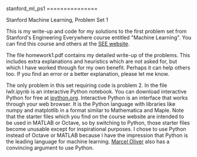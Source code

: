 stanford_ml_ps1 ===============

Stanford Machine Learning, Problem Set 1

This is my write-up and code for my solutions to the first problem set from
Stanford's Engineering Everywhere course entitled "Machine Learning".  You can
find this course and others at the <a
href="http://see.stanford.edu/see/courses.aspx">SEE website</a>.

The file homework1.pdf contains my detailed write-up of the problems.  This
includes extra explanations and heuristics which are not asked for, but which I
have worked through for my own benefit.  Perhaps it can help others too.  If
you find an error or a better explanation, please let me know.

The only problem in this set requiring code is problem 2.  In the file
lwlr.ipynb is an interactive Python notebook.  You can download interactive
Python for free at <a href="http://ipython.org/">ipython.org</a>.  Interactive
Python is an interface that works through your web browser.  It is the Python
language with libraries like numpy and matplotlib in a format similar to
Mathematica and Maple.  Note that the starter files which you find on the
course website are intended to be used in MATLAB or Octave, so by switching to
Python, those starter files become unusable except for inspirational purposes.
I chose to use Python instead of Octave or MATLAB because I have the impression
that Python is the leading language for machine learning.  <a
href="http://math.jacobs-university.de/oliver/teaching/numpy-intro/numpy-intro/numpy-intro.html#SECTION00020000000000000000">Marcel
Oliver</a> also has a convincing argument to use Python.  

